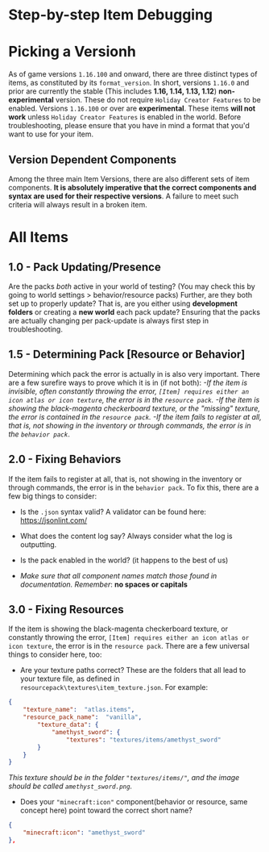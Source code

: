 # Step-by-step Item Debugging


# Picking a Versionh

As of game versions `1.16.100` and onward, there are three distinct types of items, as constituted by its `format_version`. 
In short, versions `1.16.0` and prior are currently the stable (This includes **1.16, 1.14, 1.13, 1.12**) **non-experimental** version. These do not require `Holiday Creator Features` to be enabled. 
	Versions `1.16.100` or over are **experimental**. These items **will not work** unless `Holiday Creator Features` is enabled in the world. Before troubleshooting, please ensure that you have in mind a format that you'd want to use for your item.

## Version Dependent Components
Among the three main Item Versions, there are also different sets of item components. **It is absolutely imperative that the correct components and syntax are used for their respective versions**. A failure to meet such criteria will always result in a broken item.

# All Items

## 1.0 - Pack Updating/Presence
Are the packs *both* active in your world of testing? (You may check this by going to world settings > behavior/resource packs) Further, are they both set up to properly update? That is, are you either using **development folders** or creating a **new world** each pack update? Ensuring that the packs are actually changing per pack-update is always first step in troubleshooting.

## 1.5 - Determining Pack [Resource or Behavior]
Determining which pack the error is actually in is also very important. There are a few surefire ways to prove which it is in (if not both): 
*-If the item is invisible, often constantly throwing the error,  `[Item] requires either an icon atlas or icon texture`, the error is in the `resource pack`. 
	-If the item is showing the black-magenta checkerboard texture, or the "missing" texture, the error is contained in the `resource pack`.
	-If the item fails to register at all, that is, not showing in the inventory or through commands, the error is in the `behavior pack`*.

## 2.0 - Fixing Behaviors
If the item fails to register at all, that is, not showing in the inventory or through commands, the error is in the `behavior pack`. To fix this, there are a few big things to consider:

- Is the `.json` syntax valid? A validator can be found here: https://jsonlint.com/

- What does the content log say? Always consider what the log is outputting. 

- Is the pack enabled in the world? (it happens to the best of us)

- *Make sure that all component names match those found in documentation. Remember*: **no spaces or capitals**

## 3.0 - Fixing Resources
If the item is showing the black-magenta checkerboard texture, or constantly throwing the error,  `[Item] requires either an icon atlas or icon texture`, the error is in the `resource pack`. There are a few universal things to consider here, too:

- Are your texture paths correct? These are the folders that all lead to your texture file, as defined in `resourcepack\textures\item_texture.json`. For example:

```json
{
	"texture_name":  "atlas.items",
	"resource_pack_name":  "vanilla",
		"texture_data": {
			"amethyst_sword": {
				"textures": "textures/items/amethyst_sword"
		}
	}
}
```
*This texture should be in the folder `"textures/items/"`, and the image should be called `amethyst_sword.png`.*

- Does your `"minecraft:icon"` component(behavior or resource, same concept here) point toward the correct short name?

```json
{
	"minecraft:icon": "amethyst_sword"
},
```
